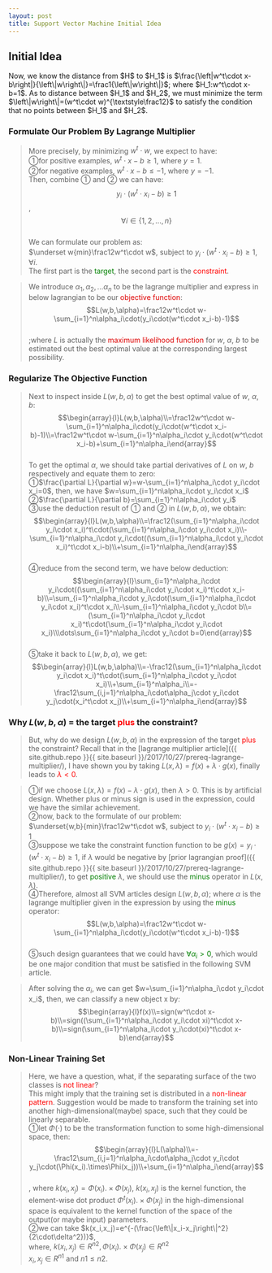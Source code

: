 ```yaml
---
layout: post
title: Support Vector Machine Initial Idea
---
```


## Initial Idea
<p class="message">
Now, we know the distance from $H$ to $H_1$ is $\frac{\left|w^t\cdot x-b\right|}{\left\|w\right\|}=\frac1{\left\|w\right\|}$; where $H_1:w^t\cdot x-b=1$.  As to distance between $H_1$ and $H_2$, 
we must minimize the term $\left\|w\right\|=(w^t\cdot w)^{\textstyle\frac12}$ to satisfy the condition that no points between $H_1$ and $H_2$.
</p>

### Formulate Our Problem By Lagrange Multiplier
>More precisely, by minimizing $w^t\cdot w$, we expect to have:  
>&#10112;for positive examples, $w^t\cdot x-b\geq1$, where $y=1$.  
>&#10113;for negative examples, $w^t\cdot x-b\leq-1$, where $y=-1$.  
>Then, combine &#10112; and &#10113; we can have:  
$$y_i\cdot(w^t\cdot x_i-b)\geq1$$, $$\forall i\in\{1,2,...,n\}$$  
>We can formulate our problem as:  
>$\underset w{min}\frac12w^t\cdot w$, subject to $y_i\cdot(w^t\cdot x_i-b)\geq1,\forall i$.  
>The first part is the <font color="green">target</font>, the second part is the <font color="red">constraint</font>.  

>We introduce $\alpha_1,\alpha_2,\dots\alpha_n$ to be the lagrange multiplier and express in below lagrangian to be our <font color="deepink">objective function</font>:  
$$L(w,b,\alpha)=\frac12w^t\cdot w-\sum_{i=1}^n\alpha_i\cdot(y_i\cdot(w^t\cdot x_i-b)-1)$$  
>;where $L$ is actually the <font color="deepink">maximum likelihood function</font> for $w$, $\alpha$, $b$ to be estimated out the best optimal value at the corresponding largest possibility.

### Regularize The Objective Function
>Next to inspect inside $L(w,b,\alpha)$ to get the best optimal value of $w$, $\alpha$, $b$:  
$$\begin{array}{l}L(w,b,\alpha)\\=\frac12w^t\cdot w-\sum_{i=1}^n\alpha_i\cdot(y_i\cdot(w^t\cdot x_i-b)-1)\\=\frac12w^t\cdot w-\sum_{i=1}^n\alpha_i\cdot y_i\cdot(w^t\cdot x_i-b)+\sum_{i=1}^n\alpha_i\end{array}$$  
>To get the optimal $\alpha$, we should take partial derivatives of $L$ on $w$, $b$ respectively and equate them to zero:  
>&#10112;$\frac{\partial L}{\partial w}=w-\sum_{i=1}^n\alpha_i\cdot y_i\cdot x_i=0$, then, we have $w=\sum_{i=1}^n\alpha_i\cdot y_i\cdot x_i$  
>&#10113;$\frac{\partial L}{\partial b}=\sum_{i=1}^n\alpha_i\cdot y_i$  
>&#10114;use the deduction result of &#10112; and &#10113; in $L(w,b,\alpha)$, we obtain:  
$$\begin{array}{l}L(w,b,\alpha)\\=\frac12(\sum_{i=1}^n\alpha_i\cdot y_i\cdot x_i)^t\cdot(\sum_{i=1}^n\alpha_i\cdot y_i\cdot x_i)\\-\sum_{i=1}^n\alpha_i\cdot y_i\cdot((\sum_{i=1}^n\alpha_i\cdot y_i\cdot x_i)^t\cdot x_i-b)\\+\sum_{i=1}^n\alpha_i\end{array}$$  
>&#10115;reduce from the second term, we have below deduction:  
$$\begin{array}{l}\sum_{i=1}^n\alpha_i\cdot y_i\cdot((\sum_{i=1}^n\alpha_i\cdot y_i\cdot x_i)^t\cdot x_i-b)\\=\sum_{i=1}^n\alpha_i\cdot y_i\cdot(\sum_{i=1}^n\alpha_i\cdot y_i\cdot x_i)^t\cdot x_i\\-\sum_{i=1}^n\alpha_i\cdot y_i\cdot b\\=(\sum_{i=1}^n\alpha_i\cdot y_i\cdot x_i)^t\cdot(\sum_{i=1}^n\alpha_i\cdot y_i\cdot x_i)\\\dots\sum_{i=1}^n\alpha_i\cdot y_i\cdot b=0\end{array}$$  
>&#10116;take it back to $L(w,b,\alpha)$, we get:  
$$\begin{array}{l}L(w,b,\alpha)\\=-\frac12(\sum_{i=1}^n\alpha_i\cdot y_i\cdot x_i)^t\cdot(\sum_{i=1}^n\alpha_i\cdot y_i\cdot x_i)\\+\sum_{i=1}^n\alpha_i\\=-\frac12\sum_{i,j=1}^n\alpha_i\cdot\alpha_j\cdot y_i\cdot y_j\cdot(x_i^t\cdot x_j)\\+\sum_{i=1}^n\alpha_i\end{array}$$  

### Why $L(w,b,\alpha)$ = the target <font color="red">plus</font> the constraint?
>But, why do we design $L(w,b,\alpha)$ in the expression of the target <font color="red">plus</font> the constraint?  Recall that in the [lagrange multiplier article]({{ site.github.repo }}{{ site.baseurl }}/2017/10/27/prereq-lagrange-multiplier/), I have shown you by taking $L(x,\lambda)=f(x)+\lambda\cdot g(x)$, finally leads to <font color="red">$\lambda<0$</font>.  

>&#10112;if we choose $L(x,\lambda)=f(x)-\lambda\cdot g(x)$, then $\lambda>0$.  This is by artificial design.  Whether plus or minus sign is used in the expression, could we have the similar achievement.  
>&#10113;now, back to the formulate of our problem:  
>$\underset{w,b}{min}\frac12w^t\cdot w$, subject to $y_i\cdot(w^t\cdot x_i-b)\geq1$  
>&#10114;suppose we take the constraint function function to be $g(x)=y_i\cdot(w^t\cdot x_i-b)\geq1$, if $\lambda$ would be negative by [prior lagrangian proof]({{ site.github.repo }}{{ site.baseurl }}/2017/10/27/prereq-lagrange-multiplier/), to get <font color="green">positive</font> $\lambda$, we should use the <font color="green">minus</font> operator in $L(x,\lambda)$.  
>&#10115;Therefore, almost all SVM articles design $L(w,b,\alpha)$; where $\alpha$ is the lagrange multiplier given in the expression by using the <font color="green">minus</font> operator:  
$$L(w,b,\alpha)=\frac12w^t\cdot w-\sum_{i=1}^n\alpha_i\cdot(y_i\cdot(w^t\cdot x_i-b)-1)$$  
>&#10116;such design guarantees that we could have <font color="green">$\forall\alpha_i>0$</font>, which would be one major condition that must be satisfied in the following SVM article.

>After solving the $\alpha_i$, we can get $w=\sum_{i=1}^n\alpha_i\cdot y_i\cdot x_i$, then, we can classify a new object x by:  
$$\begin{array}{l}f(x)\\=sign(w^t\cdot x-b)\\=sign((\sum_{i=1}^n\alpha_i\cdot y_i\cdot xi)^t\cdot x-b)\\=sign(\sum_{i=1}^n\alpha_i\cdot y_i\cdot(xi)^t\cdot x-b)\end{array}$$  

### Non-Linear Training Set
>Here, we have a question, what, if the separating surface of the two classes is <font color="red">not linear</font>?  
>This might imply that the training set is distributed in a <font color="red">non-linear pattern</font>.  Suggestion would be made to transform the training set into another high-dimensional(maybe) space, such that they could be linearly separable.  
>&#10112;let $\Phi(\cdot)$ to be the transformation function to some high-dimensional space, then:  
$$\begin{array}{l}L(\alpha)\\=-\frac12\sum_{i,j=1}^n\alpha_i\cdot\alpha_j\cdot y_i\cdot y_j\cdot(\Phi(x_i).\times\Phi(x_j))\\+\sum_{i=1}^n\alpha_i\end{array}$$  
>, where $k(x_i,x_j)=\Phi(x_i).\times\Phi(x_j)$, $k(x_i,x_j)$ is the kernel function, the element-wise dot product $\Phi^t(x_i).\times\Phi(x_j)$ in the high-dimensional space is equivalent to the kernel function of the space of the output(or maybe input) parameters.  
>&#10113;we can take $k(x_i,x_j)=e^{-(\frac{\left\|x_i-x_j\right\|^2}{2\cdot\delta^2})}$,  
>where, $k(x_i,x_j)\in R^{n2},\Phi(x_i).\times\Phi(x_j)\in R^{n2}$  
>$x_i,x_j\in R^{n1}$ and $n1\leq n2$.  